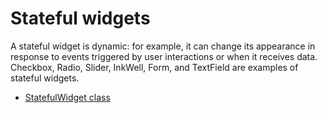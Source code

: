 # Stateful widgets

A stateful widget is dynamic: for example, it can change its appearance in response to events triggered by user interactions or when it receives data. Checkbox, Radio, Slider, InkWell, Form, and TextField are examples of stateful widgets.

- [StatefulWidget class](https://api.flutter.dev/flutter/widgets/StatefulWidget-class.html)
